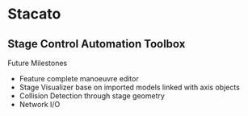 # Stacato

## Stage Control Automation Toolbox

Future Milestones
- Feature complete manoeuvre editor
- Stage Visualizer base on imported models linked with axis objects
- Collision Detection through stage geometry
- Network I/O
